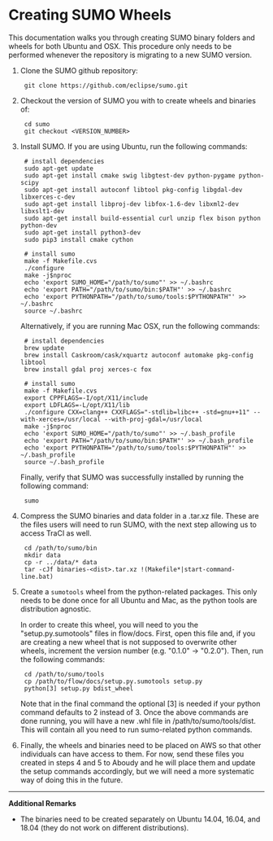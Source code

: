 # Creating SUMO Wheels

This documentation walks you through creating SUMO binary folders and wheels 
for both Ubuntu and OSX. This procedure only needs to be performed whenever the
repository is migrating to a new SUMO version.

1. Clone the SUMO github repository:
        
        git clone https://github.com/eclipse/sumo.git 

2. Checkout the version of SUMO you with to create wheels and binaries of:

        cd sumo
        git checkout <VERSION_NUMBER>

3. Install SUMO. If you are using Ubuntu, run the following commands:

        # install dependencies
        sudo apt-get update
        sudo apt-get install cmake swig libgtest-dev python-pygame python-scipy
        sudo apt-get install autoconf libtool pkg-config libgdal-dev libxerces-c-dev
        sudo apt-get install libproj-dev libfox-1.6-dev libxml2-dev libxslt1-dev
        sudo apt-get install build-essential curl unzip flex bison python python-dev
        sudo apt-get install python3-dev
        sudo pip3 install cmake cython

        # install sumo
        make -f Makefile.cvs
        ./configure
        make -j$nproc
        echo 'export SUMO_HOME="/path/to/sumo"' >> ~/.bashrc
        echo 'export PATH="/path/to/sumo/bin:$PATH"' >> ~/.bashrc
        echo 'export PYTHONPATH="/path/to/sumo/tools:$PYTHONPATH"' >> ~/.bashrc
        source ~/.bashrc

   Alternatively, if you are running Mac OSX, run the following commands:
   
        # install dependencies
        brew update
        brew install Caskroom/cask/xquartz autoconf automake pkg-config libtool
        brew install gdal proj xerces-c fox

        # install sumo
        make -f Makefile.cvs
        export CPPFLAGS=-I/opt/X11/include
        export LDFLAGS=-L/opt/X11/lib
        ./configure CXX=clang++ CXXFLAGS="-stdlib=libc++ -std=gnu++11" --with-xerces=/usr/local --with-proj-gdal=/usr/local
        make -j$nproc
        echo 'export SUMO_HOME="/path/to/sumo"' >> ~/.bash_profile
        echo 'export PATH="/path/to/sumo/bin:$PATH"' >> ~/.bash_profile
        echo 'export PYTHONPATH="/path/to/sumo/tools:$PYTHONPATH"' >> ~/.bash_profile
        source ~/.bash_profile

   Finally, verify that SUMO was successfully installed by running the 
   following command:
        
        sumo

4. Compress the SUMO binaries and data folder in a .tar.xz file. These are the 
   files users will need to run SUMO, with the next step allowing us to access 
   TraCI as well.
   
        cd /path/to/sumo/bin
        mkdir data
        cp -r ../data/* data
        tar -cJf binaries-<dist>.tar.xz !(Makefile*|start-command-line.bat)

5. Create a `sumotools` wheel from the python-related packages. This only needs 
   to be done once for all Ubuntu and Mac, as the python tools are distribution 
   agnostic. 
   
   In order to create this wheel, you will need to you the "setup.py.sumotools" 
   files in flow/docs. First, open this file and, if you are creating a new 
   wheel that is not supposed to overwrite other wheels, increment the version 
   number (e.g. "0.1.0" -> "0.2.0"). Then, run the following commands:
   
        cd /path/to/sumo/tools
        cp /path/to/flow/docs/setup.py.sumotools setup.py
        python[3] setup.py bdist_wheel

    Note that in the final command the optional [3] is needed if your python 
    command defaults to 2 instead of 3. Once the above commands are done 
    running, you will have a new .whl file in /path/to/sumo/tools/dist. This 
    will contain all you need to run sumo-related python commands.

6. Finally, the wheels and binaries need to be placed on AWS so that other 
   individuals can have access to them. For now, send these files you created 
   in steps 4 and 5 to Aboudy and he will place them and update the setup 
   commands accordingly, but we will need a more systematic way of doing this 
   in the future.

-------

**Additional Remarks**

- The binaries need to be created separately on Ubuntu 14.04, 16.04, and 18.04 
  (they do not work on different distributions).
